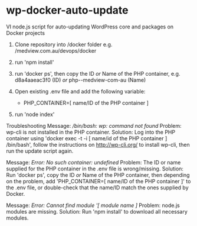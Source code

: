 # wp-docker-auto-update
VI node.js script for auto-updating WordPress core and packages on Docker projects

1. Clone repository into /docker folder e.g. /medview.com.au/devops/docker

2. run 'npm install'

3. run 'docker ps', then copy the ID *or* Name of the PHP container, e.g. d8a4aaeac3f0 (ID) *or* php--medview-com-au (Name)

3. Open existing .env file and add the following variable:
	- PHP_CONTAINER=[ name/ID of the PHP container ]

4. run 'node index'

Troubleshooting
Message: */bin/bash: wp: command not found*
Problem: wp-cli is not installed in the PHP container. 
Solution: Log into the PHP container using 'docker exec -t -i [ name/id of the PHP container ] /bin/bash', follow the instructions on http://wp-cli.org/ to install wp-cli, then run the update script again.

Message: *Error: No such container: undefined*
Problem: The ID or name supplied for the PHP container in the .env file is wrong/missing. 
Solution: Run 'docker ps', copy the ID *or* Name of the PHP container, then depending on the problem, add 'PHP_CONTAINER=[ name/ID of the PHP container ]' to the .env file, or double-check that the name/ID match the ones supplied by Docker.

Message: *Error: Cannot find module '[ module name ]*
Problem: node.js modules are missing. 
Solution: Run 'npm install' to download all necessary modules.